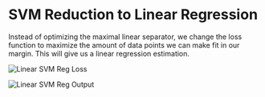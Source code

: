 # SVM Reduction to Linear Regression

Instead of optimizing the maximal linear separator, we change the loss function to maximize the amount of data points we can make fit in our margin.  This will give us a linear regression estimation.

![Linear SVM Reg Loss](https://github.com/nfmcclure/tensorflow_cookbook/blob/master/04_Support_Vector_Machines/images/03_linear_svm_loss.png "Linear SVM Loss")

![Linear SVM Reg Output](https://github.com/nfmcclure/tensorflow_cookbook/blob/master/04_Support_Vector_Machines/images/03_svm_regression_output.png "Linear SVM Fit")
